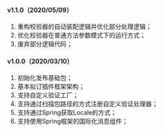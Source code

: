 #### v1.1.0（2020/05/09）
1. 重构校验器的自动装配逻辑并优化部分处理逻辑；
2. 优化校验器在普通方法参数模式下的运行方式；
3. 废弃部分逻辑代码；

#### v1.0.0（2020/03/10）

1. 初始化发布基础包；
2. 基本拟订插件框架架构；
3. 支持自定义验证工厂；
4. 支持通过扫描包路径的方式注册自定义验证处理器；
5. 支持通过Spring获取Locale的方式；
6. 支持使用Spring框架的国际化消息组件；

